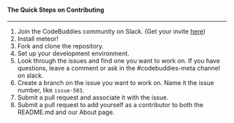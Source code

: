 #### The Quick Steps on Contributing
-----

1. Join the CodeBuddies community on Slack. (Get your invite [here](http://codebuddiesmeet.herokuapp.com))
2. Install meteor!
3. Fork and clone the repository.
4. Set up your development environment.
5. Look through the issues and find one you want to work on. If you have questions, leave a comment or ask in the #codebuddies-meta channel on slack.
6. Create a branch on the issue you want to work on. Name it the issue number, like `issue-503`.
7. Submit a pull request and associate it with the issue.
8. Submit a pull request to add yourself as a contributor to both the README.md and our About page.  
